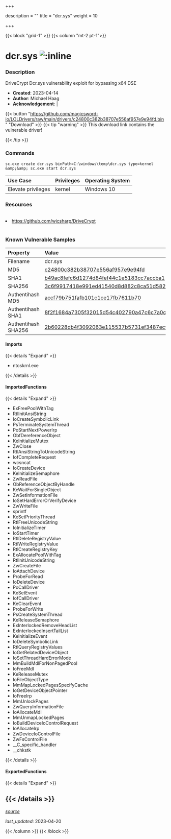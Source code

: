 +++

description = ""
title = "dcr.sys"
weight = 10

+++


{{< block "grid-1" >}}
{{< column "mt-2 pt-1">}}


# dcr.sys ![:inline](/images/twitter_verified.png) 


### Description

DriveCrypt Dcr.sys vulnerability exploit for bypassing x64 DSE

- **Created**: 2023-04-14
- **Author**: Michael Haag
- **Acknowledgement**:  | [](https://twitter.com/)

{{< button "https://github.com/magicsword-io/LOLDrivers/raw/main/drivers/c24800c382b38707e556af957e9e94fd.bin" "Download" >}}
{{< tip "warning" >}}
This download link contains the vulnerable driver!

{{< /tip >}}

### Commands

```
sc.exe create dcr.sys binPath=C:\windows\temp\dcr.sys type=kernel &amp;&amp; sc.exe start dcr.sys
```

| Use Case | Privileges | Operating System | 
|:---- | ---- | ---- |
| Elevate privileges | kernel | Windows 10 |

### Resources
<br>
<li><a href="https://github.com/wjcsharp/DriveCrypt">https://github.com/wjcsharp/DriveCrypt</a></li>
<br>

### Known Vulnerable Samples

| Property           | Value |
|:-------------------|:------|
| Filename           | dcr.sys |
| MD5                | [c24800c382b38707e556af957e9e94fd](https://www.virustotal.com/gui/file/c24800c382b38707e556af957e9e94fd) |
| SHA1               | [b49ac8fefc6d1274d84fef44c1e5183cc7accba1](https://www.virustotal.com/gui/file/b49ac8fefc6d1274d84fef44c1e5183cc7accba1) |
| SHA256             | [3c6f9917418e991ed41540d8d882c8ca51d582a82fd01bff6cdf26591454faf5](https://www.virustotal.com/gui/file/3c6f9917418e991ed41540d8d882c8ca51d582a82fd01bff6cdf26591454faf5) |
| Authentihash MD5   | [accf79b751fafb101c1ce17fb7611b70](https://www.virustotal.com/gui/search/authentihash%253Aaccf79b751fafb101c1ce17fb7611b70) |
| Authentihash SHA1  | [8f2f1684a7305f32015d54c402790a47c6c7a0c9](https://www.virustotal.com/gui/search/authentihash%253A8f2f1684a7305f32015d54c402790a47c6c7a0c9) |
| Authentihash SHA256| [2b60228db4f3092063e115537b5731ef3487ecf55c036e812605c5149071332c](https://www.virustotal.com/gui/search/authentihash%253A2b60228db4f3092063e115537b5731ef3487ecf55c036e812605c5149071332c) |


#### Imports
{{< details "Expand" >}}
* ntoskrnl.exe

{{< /details >}}
#### ImportedFunctions
{{< details "Expand" >}}
* ExFreePoolWithTag
* RtlInitAnsiString
* IoCreateSymbolicLink
* PsTerminateSystemThread
* PoStartNextPowerIrp
* ObfDereferenceObject
* KeInitializeMutex
* ZwClose
* RtlAnsiStringToUnicodeString
* IofCompleteRequest
* wcsncat
* IoCreateDevice
* KeInitializeSemaphore
* ZwReadFile
* ObReferenceObjectByHandle
* KeWaitForSingleObject
* ZwSetInformationFile
* IoSetHardErrorOrVerifyDevice
* ZwWriteFile
* sprintf
* KeSetPriorityThread
* RtlFreeUnicodeString
* IoInitializeTimer
* IoStartTimer
* RtlDeleteRegistryValue
* RtlWriteRegistryValue
* RtlCreateRegistryKey
* ExAllocatePoolWithTag
* RtlInitUnicodeString
* ZwCreateFile
* IoAttachDevice
* ProbeForRead
* IoDeleteDevice
* PoCallDriver
* KeSetEvent
* IofCallDriver
* KeClearEvent
* ProbeForWrite
* PsCreateSystemThread
* KeReleaseSemaphore
* ExInterlockedRemoveHeadList
* ExInterlockedInsertTailList
* KeInitializeEvent
* IoDeleteSymbolicLink
* RtlQueryRegistryValues
* IoGetRelatedDeviceObject
* IoSetThreadHardErrorMode
* MmBuildMdlForNonPagedPool
* IoFreeMdl
* KeReleaseMutex
* IoFileObjectType
* MmMapLockedPagesSpecifyCache
* IoGetDeviceObjectPointer
* IoFreeIrp
* MmUnlockPages
* ZwQueryInformationFile
* IoAllocateMdl
* MmUnmapLockedPages
* IoBuildDeviceIoControlRequest
* IoAllocateIrp
* ZwDeviceIoControlFile
* ZwFsControlFile
* __C_specific_handler
* __chkstk

{{< /details >}}
#### ExportedFunctions
{{< details "Expand" >}}

{{< /details >}}
-----



[*source*](https://github.com/magicsword-io/LOLDrivers/tree/main/yaml/dcr.yaml)

*last_updated:* 2023-04-20








{{< /column >}}
{{< /block >}}
